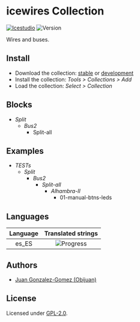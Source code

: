 # icewires Collection

[![Icestudio](https://img.shields.io/badge/collection-icestudio-blue.svg)](https://github.com/FPGAwars/icestudio)
![Version](https://img.shields.io/badge/version-v0.1.0-orange.svg)

Wires and buses.

## Install

* Download the collection: [stable](https://github.com/FPGAwars/iceWires/archive/v0.1.0.zip) or [development](https://github.com/FPGAwars/iceWires/archive/master.zip)
* Install the collection: *Tools > Collections > Add*
* Load the collection: *Select > Collection*

## Blocks
* *Split*
  * *Bus2*
    * Split-all

## Examples
* *TESTs*
  * *Split*
    * *Bus2*
      * *Split-all*
        * *Alhambra-II*
          * 01-manual-btns-leds

## Languages
| Language | Translated strings |
|:--------:|:------------------:|
| es_ES | ![Progress](http://progressed.io/bar/100) |

## Authors
* [Juan Gonzalez-Gomez (Obijuan)](https://github.com/Obijuan)


## License

Licensed under [GPL-2.0](https://opensource.org/licenses/GPL-2.0).
